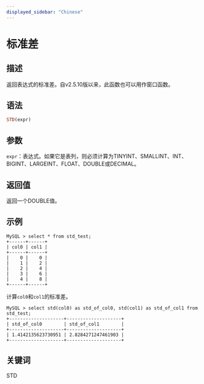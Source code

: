 ```yaml
---
displayed_sidebar: "Chinese"
---
```


# 标准差

## 描述

返回表达式的标准差。自v2.5.10版以来，此函数也可以用作窗口函数。

## 语法

```Haskell
STD(expr)
```

## 参数

`expr`：表达式。如果它是表列，则必须计算为TINYINT、SMALLINT、INT、BIGINT、LARGEINT、FLOAT、DOUBLE或DECIMAL。

## 返回值

返回一个DOUBLE值。

## 示例

```plaintext
MySQL > select * from std_test;
+------+------+
| col0 | col1 |
+------+------+
|    0 |    0 |
|    1 |    2 |
|    2 |    4 |
|    3 |    6 |
|    4 |    8 |
+------+------+
```

计算`col0`和`col1`的标准差。

```plaintext
MySQL > select std(col0) as std_of_col0, std(col1) as std_of_col1 from std_test;
+--------------------+--------------------+
| std_of_col0        | std_of_col1        |
+--------------------+--------------------+
| 1.4142135623730951 | 2.8284271247461903 |
+--------------------+--------------------+
```

## 关键词

STD